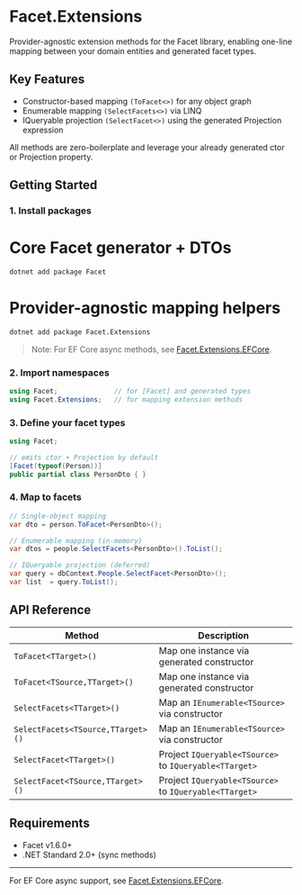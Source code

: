 # Facet.Extensions

Provider-agnostic extension methods for the Facet library, enabling one-line mapping between your domain entities and generated facet types.

## Key Features

- Constructor-based mapping `(ToFacet<>)` for any object graph
- Enumerable mapping `(SelectFacets<>)` via LINQ
- IQueryable projection `(SelectFacet<>)` using the generated Projection expression

All methods are zero-boilerplate and leverage your already generated ctor or Projection property.

## Getting Started

### 1. Install packages

# Core Facet generator + DTOs

```bash
dotnet add package Facet
```

# Provider-agnostic mapping helpers

```bash
dotnet add package Facet.Extensions
```

> Note: For EF Core async methods, see [Facet.Extensions.EFCore](https://www.nuget.org/packages/Facet.Extensions.EFCore).

### 2. Import namespaces

```csharp
using Facet;              // for [Facet] and generated types
using Facet.Extensions;   // for mapping extension methods
```

### 3. Define your facet types

```csharp
using Facet;

// emits ctor + Projection by default
[Facet(typeof(Person))]
public partial class PersonDto { }
```

### 4. Map to facets

```csharp
// Single-object mapping
var dto = person.ToFacet<PersonDto>();

// Enumerable mapping (in-memory)
var dtos = people.SelectFacets<PersonDto>().ToList();

// IQueryable projection (deferred)
var query = dbContext.People.SelectFacet<PersonDto>();
var list  = query.ToList();
```

## API Reference

| Method |  Description    |
| ------- |------
| `ToFacet<TTarget>()`    |   Map one instance via generated constructor  |
| `ToFacet<TSource,TTarget>()`    |   Map one instance via generated constructor  |
| `SelectFacets<TTarget>()`     |  Map an `IEnumerable<TSource>` via constructor   |
| `SelectFacets<TSource,TTarget>()`     |  Map an `IEnumerable<TSource>` via constructor   |
| `SelectFacet<TTarget>()`    |  Project `IQueryable<TSource>` to `IQueryable<TTarget>`   |
| `SelectFacet<TSource,TTarget>()`    |  Project `IQueryable<TSource>` to `IQueryable<TTarget>`   |

## Requirements

- Facet v1.6.0+
- .NET Standard 2.0+ (sync methods)

---

For EF Core async support, see [Facet.Extensions.EFCore](https://www.nuget.org/packages/Facet.Extensions.EFCore).
